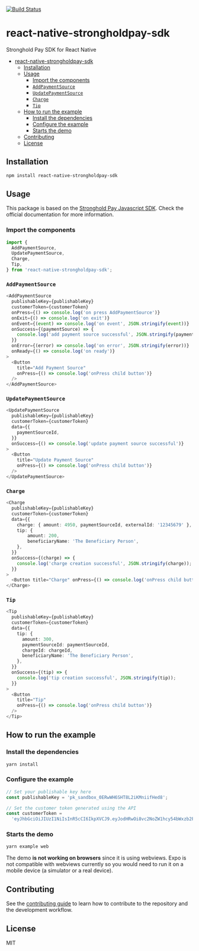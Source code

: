 [![Build Status](https://www.travis-ci.com/strongholdpay/react-native-sdk.svg?branch=master)](https://www.travis-ci.com/strongholdpay/react-native-sdk)

# react-native-strongholdpay-sdk

Stronghold Pay SDK for React Native

- [react-native-strongholdpay-sdk](#react-native-strongholdpay-sdk)
  - [Installation](#installation)
  - [Usage](#usage)
    - [Import the components](#import-the-components)
    - [`AddPaymentSource`](#addpaymentsource)
    - [`UpdatePaymentSource`](#updatepaymentsource)
    - [`Charge`](#charge)
    - [`Tip`](#tip)
  - [How to run the example](#how-to-run-the-example)
    - [Install the dependencies](#install-the-dependencies)
    - [Configure the example](#configure-the-example)
    - [Starts the demo](#starts-the-demo)
  - [Contributing](#contributing)
  - [License](#license)

## Installation

```sh
npm install react-native-strongholdpay-sdk
```

## Usage

This package is based on the [Stronghold Pay Javascript SDK](https://docs.strongholdpay.com/stronghold-pay-js). Check the official documentation for more information.

### Import the components

```typescript
import {
  AddPaymentSource,
  UpdatePaymentSource,
  Charge,
  Tip,
} from 'react-native-strongholdpay-sdk';
```

### `AddPaymentSource`

```typescript
<AddPaymentSource
  publishableKey={publishableKey}
  customerToken={customerToken}
  onPress={() => console.log('on press AddPaymentSource')}
  onExit={() => console.log('on exit')}
  onEvent={(event) => console.log('on event', JSON.stringify(event))}
  onSuccess={(paymentSource) => {
    console.log('add payment source successful', JSON.stringify(paymentSource));
  }}
  onError={(error) => console.log('on error', JSON.stringify(error))}
  onReady={() => console.log('on ready')}
>
  <Button
    title="Add Payment Source"
    onPress={() => console.log('onPress child button')}
  />
</AddPaymentSource>
```

### `UpdatePaymentSource`

```typescript
<UpdatePaymentSource
  publishableKey={publishableKey}
  customerToken={customerToken}
  data={{
    paymentSourceId,
  }}
  onSuccess={() => console.log('update payment source successful')}
>
  <Button
    title="Update Payment Source"
    onPress={() => console.log('onPress child button')}
  />
</UpdatePaymentSource>
```

### `Charge`

```typescript
<Charge
  publishableKey={publishableKey}
  customerToken={customerToken}
  data={{
    charge: { amount: 4950, paymentSourceId, externalId: '12345679' },
    tip: {
        amount: 200,
        beneficiaryName: 'The Beneficiary Person',
    },
  }}
  onSuccess={(charge) => {
    console.log('charge creation successful', JSON.stringify(charge));
  }}
>
  <Button title="Charge" onPress={() => console.log('onPress child button')} />
</Charge>
```

### `Tip`

```typescript
<Tip
  publishableKey={publishableKey}
  customerToken={customerToken}
  data={{
    tip: {
      amount: 300,
      paymentSourceId: paymentSourceId,
      chargeId: chargeId,
      beneficiaryName: 'The Beneficiary Person',
    },
  }}
  onSuccess={(tip) => {
    console.log('tip creation successful', JSON.stringify(tip));
  }}
>
  <Button
    title="Tip"
    onPress={() => console.log('onPress child button')}
  />
</Tip>
```

## How to run the example

### Install the dependencies

```sh
yarn install
```

### Configure the example

```typescript
// Set your publishable key here
const publishableKey = 'pk_sandbox_0ERwWH6SHT8L2iKMniifHed8';

// Set the customer token generated using the API
const customerToken =
  'eyJhbGciOiJIUzI1NiIsInR5cCI6IkpXVCJ9.eyJodHRwOi8vc2NoZW1hcy54bWxzb2FwLm9yZy93cy8yMDA1LzA1L2lkZW50aXR5L2NsYWltcy9zaWQiOiJjdXN0b21lcl9IcHdBbG9FbnAxUTYwb0Y4cTNnT0pMeFYiLCJuYmYiOjE2MTM1Njk4NDIsImV4cCI6MTYxMzYxMzA0MiwiaWF0IjoxNjEzNTY5ODQyfQ.GKTFqF5egEc2Z2Gasf-xvXeXU_gFhTf7MCdK6Zql5ZE';
```

### Starts the demo

```sh
yarn example web
```

The demo **is not working on browsers** since it is using webviews. Expo is not compatible with webviews currently so you would need to run it on a mobile device (a simulator or a real device).

## Contributing

See the [contributing guide](CONTRIBUTING.md) to learn how to contribute to the repository and the development workflow.

## License

MIT
